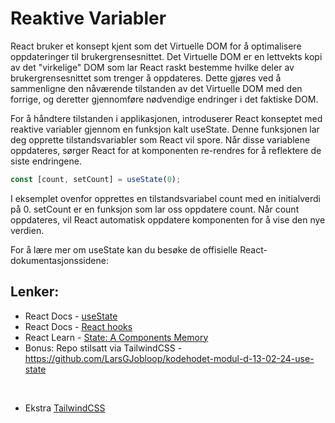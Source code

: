 # Reaktive Variabler

React bruker et konsept kjent som det Virtuelle DOM for å optimalisere oppdateringer til brukergrensesnittet. Det Virtuelle DOM er en lettvekts kopi av det "virkelige" DOM som lar React raskt bestemme hvilke deler av brukergrensesnittet som trenger å oppdateres. Dette gjøres ved å sammenligne den nåværende tilstanden av det Virtuelle DOM med den forrige, og deretter gjennomføre nødvendige endringer i det faktiske DOM.

For å håndtere tilstanden i applikasjonen, introduserer React konseptet med reaktive variabler gjennom en funksjon kalt useState. Denne funksjonen lar deg opprette tilstandsvariabler som React vil spore. Når disse variablene oppdateres, sørger React for at komponenten re-rendres for å reflektere de siste endringene.

```javascript
const [count, setCount] = useState(0);
```

I eksemplet ovenfor opprettes en tilstandsvariabel count med en initialverdi på 0. setCount er en funksjon som lar oss oppdatere count. Når count oppdateres, vil React automatisk oppdatere komponenten for å vise den nye verdien.

For å lære mer om useState kan du besøke de offisielle React-dokumentasjonssidene:

## Lenker:

- React Docs - [useState](https://react.dev/reference/react/useState)
- React Docs - [React hooks](https://react.dev/reference/react/hooks)
- React Learn - [State: A Components Memory](https://react.dev/learn/state-a-components-memory)
- Bonus: Repo stilsatt  via TailwindCSS - https://github.com/LarsGJobloop/kodehodet-modul-d-13-02-24-use-state
  
<br>

- Ekstra [TailwindCSS](https://tailwindcss.com/)
